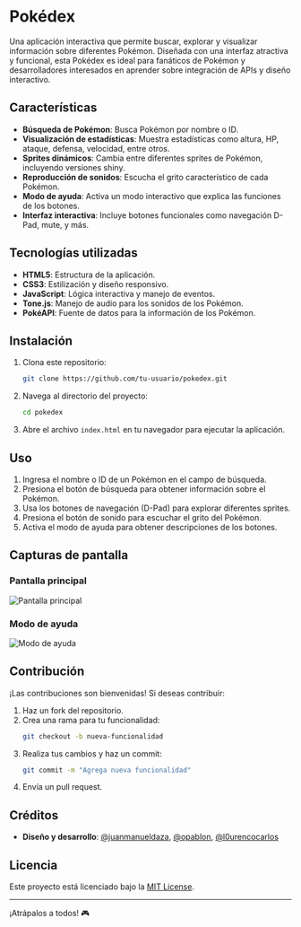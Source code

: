 # Pokédex

Una aplicación interactiva que permite buscar, explorar y visualizar información sobre diferentes Pokémon. Diseñada con una interfaz atractiva y funcional, esta Pokédex es ideal para fanáticos de Pokémon y desarrolladores interesados en aprender sobre integración de APIs y diseño interactivo.

## Características

- **Búsqueda de Pokémon**: Busca Pokémon por nombre o ID.
- **Visualización de estadísticas**: Muestra estadísticas como altura, HP, ataque, defensa, velocidad, entre otros.
- **Sprites dinámicos**: Cambia entre diferentes sprites de Pokémon, incluyendo versiones shiny.
- **Reproducción de sonidos**: Escucha el grito característico de cada Pokémon.
- **Modo de ayuda**: Activa un modo interactivo que explica las funciones de los botones.
- **Interfaz interactiva**: Incluye botones funcionales como navegación D-Pad, mute, y más.

## Tecnologías utilizadas

- **HTML5**: Estructura de la aplicación.
- **CSS3**: Estilización y diseño responsivo.
- **JavaScript**: Lógica interactiva y manejo de eventos.
- **Tone.js**: Manejo de audio para los sonidos de los Pokémon.
- **PokéAPI**: Fuente de datos para la información de los Pokémon.

## Instalación

1. Clona este repositorio:
   ```bash
   git clone https://github.com/tu-usuario/pokedex.git
   ```
2. Navega al directorio del proyecto:
   ```bash
   cd pokedex
   ```
3. Abre el archivo `index.html` en tu navegador para ejecutar la aplicación.

## Uso

1. Ingresa el nombre o ID de un Pokémon en el campo de búsqueda.
2. Presiona el botón de búsqueda para obtener información sobre el Pokémon.
3. Usa los botones de navegación (D-Pad) para explorar diferentes sprites.
4. Presiona el botón de sonido para escuchar el grito del Pokémon.
5. Activa el modo de ayuda para obtener descripciones de los botones.

## Capturas de pantalla

### Pantalla principal
![Pantalla principal](assets/screenshots/main_screen.png)

### Modo de ayuda
![Modo de ayuda](assets/screenshots/help_mode.png)

## Contribución

¡Las contribuciones son bienvenidas! Si deseas contribuir:

1. Haz un fork del repositorio.
2. Crea una rama para tu funcionalidad:
   ```bash
   git checkout -b nueva-funcionalidad
   ```
3. Realiza tus cambios y haz un commit:
   ```bash
   git commit -m "Agrega nueva funcionalidad"
   ```
4. Envía un pull request.

## Créditos

- **Diseño y desarrollo**: [@juanmanueldaza](https://github.com/juanmanueldaza), [@opablon](https://github.com/opablon), [@l0urencocarlos](https://github.com/l0urencocarlos)

## Licencia

Este proyecto está licenciado bajo la [MIT License](LICENSE).

---
¡Atrápalos a todos! 🎮